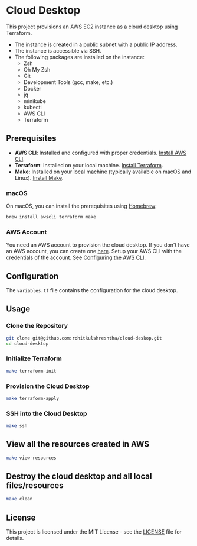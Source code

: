 # Cloud Desktop

This project provisions an AWS EC2 instance as a cloud desktop using Terraform. 

* The instance is created in a public subnet with a public IP address.
* The instance is accessible via SSH. 
* The following packages are installed on the instance:
  * Zsh
  * Oh My Zsh
  * Git
  * Development Tools (gcc, make, etc.)  
  * Docker
  * jq
  * minikube
  * kubectl
  * AWS CLI
  * Terraform

## Prerequisites

- **AWS CLI**: Installed and configured with proper credentials. [Install AWS CLI](https://docs.aws.amazon.com/cli/latest/userguide/install-cliv2.html).
- **Terraform**: Installed on your local machine. [Install Terraform](https://www.terraform.io/downloads.html).
- **Make**: Installed on your local machine (typically available on macOS and Linux). [Install Make](https://www.gnu.org/software/make/).

### macOS
On macOS, you can install the prerequisites using [Homebrew](https://brew.sh/):

```bash
brew install awscli terraform make
```

### AWS Account

You need an AWS account to provision the cloud desktop. If you don't have an AWS account, 
you can create one [here](https://aws.amazon.com/). Setup your AWS CLI with the credentials
of the account. See [Configuring the AWS CLI](https://docs.aws.amazon.com/cli/latest/userguide/cli-configure-quickstart.html).

## Configuration

The `variables.tf` file contains the configuration for the cloud desktop.

## Usage

### Clone the Repository

```bash
git clone git@github.com:rohitkulshreshtha/cloud-deskop.git 
cd cloud-desktop
```

### Initialize Terraform

```bash
make terraform-init
```

### Provision the Cloud Desktop

```bash
make terraform-apply
```

### SSH into the Cloud Desktop

```bash
make ssh
```

## View all the resources created in AWS
```bash
make view-resources
```

## Destroy the cloud desktop and all local files/resources

```bash
make clean
```

## License

This project is licensed under the MIT License - see the [LICENSE](LICENSE) file for details.
```

